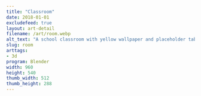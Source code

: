 ```yaml
---
title: "Classroom"
date: 2018-01-01
excludefeed: true
layout: art-detail
filename: /art/room.webp
alt_text: "A school classroom with yellow wallpaper and placeholder tables."
slug: room
arttags:
- 3d
program: Blender
width: 960
height: 540
thumb_width: 512
thumb_height: 288
---
```

